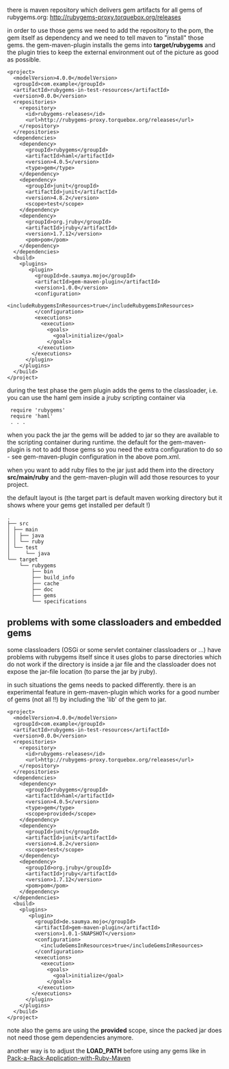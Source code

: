 there is maven repository which delivers gem artifacts for all gems of rubygems.org: http://rubygems-proxy.torquebox.org/releases

in order to use those gems we need to add the repository to the pom, the gem itself as dependency and we need to tell maven to "install" those gems. the gem-maven-plugin installs the gems into **target/rubygems** and the plugin tries to keep the external environment out of the picture as good as possible.

    <project>
      <modelVersion>4.0.0</modelVersion>
      <groupId>com.example</groupId>
      <artifactId>rubygems-in-test-resources</artifactId>
      <version>0.0.0</version>
      <repositories>
        <repository>
          <id>rubygems-releases</id>
          <url>http://rubygems-proxy.torquebox.org/releases</url>
        </repository>
      </repositories>
      <dependencies>
        <dependency>
          <groupId>rubygems</groupId>
          <artifactId>haml</artifactId>
          <version>4.0.5</version>
          <type>gem</type>
        </dependency>
        <dependency>
          <groupId>junit</groupId>
          <artifactId>junit</artifactId>
          <version>4.8.2</version>
          <scope>test</scope>
        </dependency>
        <dependency>
          <groupId>org.jruby</groupId>
          <artifactId>jruby</artifactId>
          <version>1.7.12</version>
          <pom>pom</pom>
        </dependency>
      </dependencies>
      <build>
        <plugins>
           <plugin>
             <groupId>de.saumya.mojo</groupId>
             <artifactId>gem-maven-plugin</artifactId>
             <version>1.0.0</version>
             <configuration>
               <includeRubygemsInResources>true</includeRubygemsInResources>
             </configuration>
             <executions>
               <execution>
                 <goals>
                   <goal>initialize</goal>
                 </goals>
              </execution>
            </executions>
          </plugin>
        </plugins>
      </build>
    </project>

during the test phase the gem plugin adds the gems to the classloader, i.e. you can use the haml gem inside a jruby scripting container via

     require 'rubygems'
     require 'haml'
     . . . 

when you pack the jar the gems will be added to jar so they are available to the scripting container during runtime. the default for the gem-maven-plugin is not to add those gems so you need the extra configuration to do so - see gem-maven-plugin configuration in the above pom.xml.

when you want to add ruby files to the jar just add them into the directory **src/main/ruby** and the gem-maven-plugin will add those resources to your project.

the default layout is (the target part is default maven working directory but it shows where your gems get installed per default !)

    .
    ├── src
    │ ├── main
    │ │ ├── java
    │ │ └── ruby
    │ └── test
    │     └── java
    └── target
        └── rubygems
            ├── bin
            ├── build_info
            ├── cache
            ├── doc
            ├── gems
            └── specifications

## problems with some classloaders and embedded gems ##

some classloaders (OSGi or some servlet container classloaders or ...) have problems with rubygems itself since it uses globs to parse directories which do not work if the directory is inside a jar file and the classloader does not expose the jar-file location (to parse the jar by jruby).

in such situations the gems needs to packed differently. there is an experimental feature in gem-maven-plugin which works for a good number of gems (not all !!) by including the 'lib' of the gem to jar.

    <project>
      <modelVersion>4.0.0</modelVersion>
      <groupId>com.example</groupId>
      <artifactId>rubygems-in-test-resources</artifactId>
      <version>0.0.0</version>
      <repositories>
        <repository>
          <id>rubygems-releases</id>
          <url>http://rubygems-proxy.torquebox.org/releases</url>
        </repository>
      </repositories>
      <dependencies>
        <dependency>
          <groupId>rubygems</groupId>
          <artifactId>haml</artifactId>
          <version>4.0.5</version>
          <type>gem</type>
          <scope>provided</scope>
        </dependency>
        <dependency>
          <groupId>junit</groupId>
          <artifactId>junit</artifactId>
          <version>4.8.2</version>
          <scope>test</scope>
        </dependency>
        <dependency>
          <groupId>org.jruby</groupId>
          <artifactId>jruby</artifactId>
          <version>1.7.12</version>
          <pom>pom</pom>
        </dependency>
      </dependencies>
      <build>
        <plugins>
           <plugin>
             <groupId>de.saumya.mojo</groupId>
             <artifactId>gem-maven-plugin</artifactId>
             <version>1.0.1-SNAPSHOT</version>
             <configuration>
               <includeGemsInResources>true</includeGemsInResources>
             </configuration>
             <executions>
               <execution>
                 <goals>
                   <goal>initialize</goal>
                 </goals>
              </execution>
            </executions>
          </plugin>
        </plugins>
      </build>
    </project>

note also the gems are using the **provided** scope, since the packed jar does not need those gem dependencies anymore.

another way is to adjust the **LOAD_PATH** before using any gems like in [Pack-a-Rack-Application-with-Ruby-Maven](Pack-a-Rack-Application-with-Ruby-Maven)